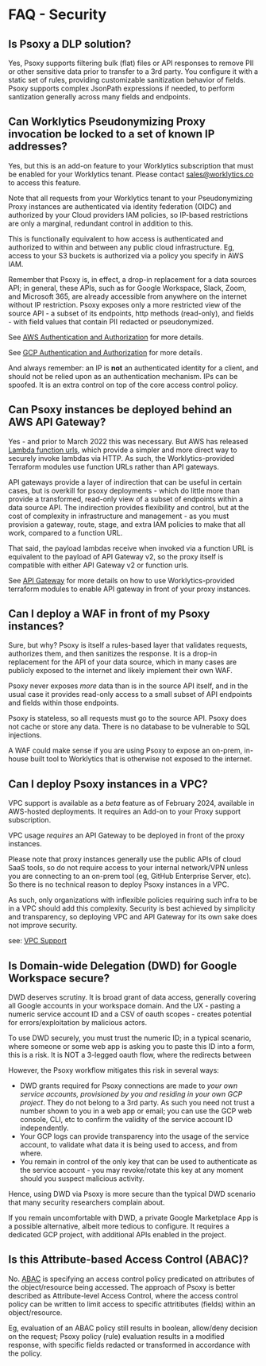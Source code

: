 # FAQ - Security

## Is Psoxy a DLP solution?

Yes, Psoxy supports filtering bulk (flat) files or API responses to remove PII or other sensitive data prior to transfer to a 3rd party. You configure it with a static set of rules, providing customizable sanitization behavior of fields. Psoxy supports complex JsonPath expressions if needed, to perform santization generally across many fields and endpoints.

## Can Worklytics Pseudonymizing Proxy invocation be locked to a set of known IP addresses?

Yes, but this is an add-on feature to your Worklytics subscription that must be enabled for your Worklytics tenant. Please contact [sales@worklytics.co](mailto:sales@worklytics.co) to access this feature.

Note that all requests from your Worklytics tenant to your Pseudonymizing Proxy instances are authenticated via identity federation (OIDC) and authorized by your Cloud providers IAM policies, so IP-based restrictions are only a marginal, redundant control in addition to this.

This is functionally equivalent to how access is authenticated and authorized to within and between any public cloud infrastructure. Eg, access to your S3 buckets is authorized via a policy you specify in AWS IAM.

Remember that Psoxy is, in effect, a drop-in replacement for a data sources API; in general, these APIs, such as for Google Workspace, Slack, Zoom, and Microsoft 365, are already accessible from anywhere on the internet without IP restriction. Psoxy exposes only a more restricted view of the source API - a subset of its endpoints, http methods (read-only), and fields - with field values that contain PII redacted or pseudonymized.

See [AWS Authentication and Authorization](aws/authentication-authorization.md) for more details.

See [GCP Authentication and Authorization](gcp/authentication-authorization.md) for more details.

And always remember: an IP is **not** an authenticated identity for a client, and should not be relied upon as an authentication mechanism. IPs can be spoofed. It is an extra control on top of the core access control policy.

## Can Psoxy instances be deployed behind an AWS API Gateway?

Yes - and prior to March 2022 this was necessary. But AWS has released [Lambda function urls](https://docs.aws.amazon.com/lambda/latest/dg/lambda-urls.html), which provide a simpler and more direct way to securely invoke lambdas via HTTP. As such, the Worklytics-provided Terraform modules use function URLs rather than API gateways.

API gateways provide a layer of indirection that can be useful in certain cases, but is overkill for psoxy deployments - which do little more than provide a transformed, read-only view of a subset of endpoints within a data source API. The indirection provides flexibility and control, but at the cost of complexity in infrastructure and management - as you must provision a gateway, route, stage, and extra IAM policies to make that all work, compared to a function URL.

That said, the payload lambdas receive when invoked via a function URL is equivalent to the payload of API Gateway v2, so the proxy itself is compatible with either API Gateway v2 or function urls.

See [API Gateway](aws/guides/api-gateway.md) for more details on how to use Worklytics-provided terraform modules to enable API gateway in front of your proxy instances.

## Can I deploy a WAF in front of my Psoxy instances?

Sure, but why? Psoxy is itself a rules-based layer that validates requests, authorizes them, and then sanitizes the response. It is a drop-in replacement for the API of your data source, which in many cases are publicly exposed to the internet and likely implement their own WAF.

Psoxy never exposes _more_ data than is in the source API itself, and in the usual case it provides read-only access to a small subset of API endpoints and fields within those endpoints.

Psoxy is stateless, so all requests must go to the source API. Psoxy does not cache or store any data. There is no database to be vulnerable to SQL injections.

A WAF could make sense if you are using Psoxy to expose an on-prem, in-house built tool to Worklytics that is otherwise not exposed to the internet.

## Can I deploy Psoxy instances in a VPC?

VPC support is available as a *beta* feature as of February 2024, available in AWS-hosted deployments. It requires an Add-on to your Proxy support subscription.

VPC usage *requires* an API Gateway to be deployed in front of the proxy instances.

Please note that proxy instances generally use the public APIs of cloud SaaS tools, so do not require access to your internal network/VPN unless you are connecting to an on-prem tool (eg, GitHub Enterprise Server, etc).  So there is no technical reason to deploy Psoxy instances in a VPC.

As such, only organizations with inflexible policies requiring such infra to be in a VPC should add this complexity. Security is best achieved by simplicity and transparency, so deploying VPC and API Gateway for its own sake does not improve security.

see: [VPC Support](aws/guides/lambdas-on-vpc.md)

## Is Domain-wide Delegation (DWD) for Google Workspace secure?

DWD deserves scrutiny. It is broad grant of data access, generally covering all Google accounts in your workspace domain. And the UX - pasting a numeric service account ID and a CSV of oauth scopes - creates potential for errors/exploitation by malicious actors.

To use DWD securely, you must trust the numeric ID; in a typical scenario, where someone or some web app is asking you to paste this ID into a form, this is a risk. It is NOT a 3-legged oauth flow, where the redirects between

However, the Psoxy workflow mitigates this risk in several ways:

- DWD grants required for Psoxy connections are made to _your own service accounts, provisioned by you and residing in your own GCP project_. They do not belong to a 3rd party. As such you need not trust a number shown to you in a web app or email; you can use the GCP web console, CLI, etc to confirm the validity of the service account ID independently.
- Your GCP logs can provide transparency into the usage of the service account, to validate what data it is being used to access, and from where.
- You remain in control of the only key that can be used to authenticate as the service account - you may revoke/rotate this key at any moment should you suspect malicious activity.

Hence, using DWD via Psoxy is more secure than the typical DWD scenario that many security researchers complain about.

If you remain uncomfortable with DWD, a private Google Marketplace App is a possible alternative, albeit more tedious to configure. It requires a dedicated GCP project, with additional APIs enabled in the project.


## Is this Attribute-based Access Control (ABAC)?
No. [ABAC](https://en.wikipedia.org/wiki/Attribute-based_access_control) is specifying an access control policy predicated on attributes of the object/resource being accessed. The approach of Psoxy is better described as Attribute-level Access Control, where the access control policy can be written to limit access to specific attritibutes (fields) within an object/resource.

Eg, evaluation of an ABAC policy still results in boolean, allow/deny decision on the request; Psoxy policy (rule) evaluation results in a modified response, with specific fields redacted or transformed in accordance with the policy.
